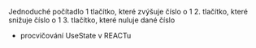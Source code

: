 Jednoduché počítadlo
1 tlačítko, které zvýšuje číslo o 1
2. tlačítko, které snižuje číslo o 1
3. tlačítko, které nuluje dané číslo
- procvičování UseState v REACTu
